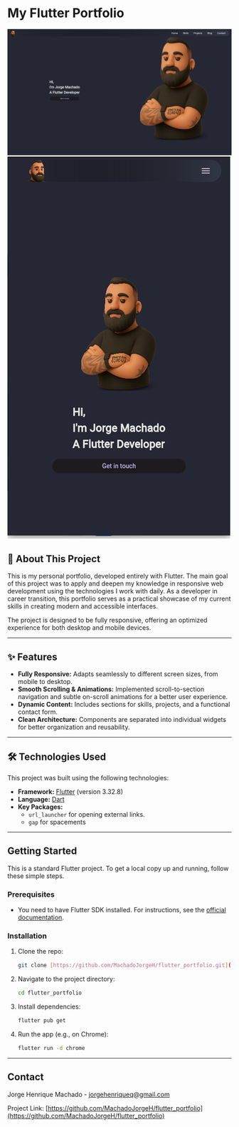 # My Flutter Portfolio

![My Portfolio Desktop Screenshot](assets/readme_picture_desktop.png)
![My Portfolio Mobile Screenshot](assets/readme_picture_mobile.png)


## 🚀 About This Project

This is my personal portfolio, developed entirely with Flutter. The main goal of this project was to apply and deepen my knowledge in responsive web development using the technologies I work with daily. As a developer in career transition, this portfolio serves as a practical showcase of my current skills in creating modern and accessible interfaces.

The project is designed to be fully responsive, offering an optimized experience for both desktop and mobile devices.

---

## ✨ Features

- **Fully Responsive:** Adapts seamlessly to different screen sizes, from mobile to desktop.
- **Smooth Scrolling & Animations:** Implemented scroll-to-section navigation and subtle on-scroll animations for a better user experience.
- **Dynamic Content:** Includes sections for skills, projects, and a functional contact form.
- **Clean Architecture:** Components are separated into individual widgets for better organization and reusability.

---

## 🛠️ Technologies Used

This project was built using the following technologies:

- **Framework:** [Flutter](https://flutter.dev/) (version 3.32.8)
- **Language:** [Dart](https://dart.dev/)
- **Key Packages:**
  - `url_launcher` for opening external links.
  - `gap` for spacements

---

##  Getting Started

This is a standard Flutter project. To get a local copy up and running, follow these simple steps.

### Prerequisites

- You need to have Flutter SDK installed. For instructions, see the [official documentation](https://docs.flutter.dev/get-started/install).

### Installation

1.  Clone the repo:
    ```sh
    git clone [https://github.com/MachadoJorgeH/flutter_portfolio.git](https://github.com/MachadoJorgeH/flutter_portfolio.git)
    ```
2.  Navigate to the project directory:
    ```sh
    cd flutter_portfolio
    ```
3.  Install dependencies:
    ```sh
    flutter pub get
    ```
4.  Run the app (e.g., on Chrome):
    ```sh
    flutter run -d chrome
    ```

---

## Contact

Jorge Henrique Machado - [jorgehenriqueq@gmail.com](mailto:jorgehenriqueq@gmail.com)

Project Link: [https://github.com/MachadoJorgeH/flutter_portfolio](https://github.com/MachadoJorgeH/flutter_portfolio)